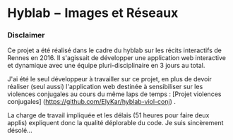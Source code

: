# Hyblab − Images et Réseaux

### Disclaimer

Ce projet a été réalisé dans le cadre du hyblab sur les récits interactifs de Rennes en 2016. Il s'agissait de développer une application web interactive et dynamique avec une équipe pluri-disciplinaire en 3 jours au total.

J'ai été le seul développeur à travailler sur ce projet, en plus de devoir réaliser (seul aussi) l'application web destinée à sensibiliser sur les violences conjugales au cours du même laps de temps : [Projet violences conjugales] (https://github.com/ElyKar/hyblab-viol-conj) .

La charge de travail impliquée et les délais (51 heures pour faire deux applis) expliquent donc la qualité déplorable du code. Je suis sincèrement désolé...
